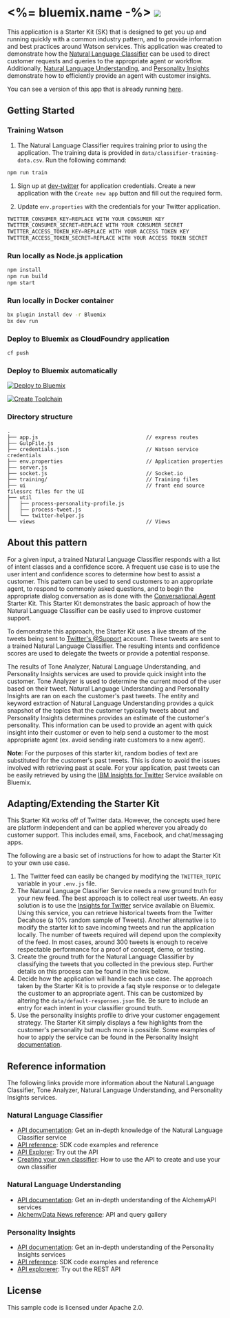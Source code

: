 # <%= bluemix.name -%> [![](https://img.shields.io/badge/bluemix-powered-blue.svg)](https://bluemix.net)

This application is a Starter Kit (SK) that is designed to get you up and running quickly with a common industry pattern, and to provide information and best practices around Watson services. This application was created to demonstrate how the [Natural Language Classifier][natural-language-classifier] can be used to direct customer requests and queries to the appropriate agent or workflow. Additionally, [Natural Language Understanding][natural-language-understanding], and [Personality Insights][personality-insights] demonstrate how to efficiently provide an agent with customer insights.

You can see a version of this app that is already running [here](https://social-customer-care.mybluemix.net/).

## Getting Started

### Training Watson

1. The Natural Language Classifier requires training prior to using the application. The training data is provided in `data/classifier-training-data.csv`. Run the following command:

```sh
npm run train
```

1. Sign up at [dev-twitter](http://apps.twitter.com) for application credentials. Create a new application with the `Create new app` button and fill out the required form.

1. Update `env.properties` with the credentials for your Twitter application.

```s
TWITTER_CONSUMER_KEY=REPLACE WITH YOUR CONSUMER KEY
TWITTER_CONSUMER_SECRET=REPLACE WITH YOUR CONSUMER SECRET
TWITTER_ACCESS_TOKEN_KEY=REPLACE WITH YOUR ACCESS TOKEN KEY
TWITTER_ACCESS_TOKEN_SECRET=REPLACE WITH YOUR ACCESS TOKEN SECRET
```

### Run locally as Node.js application


```sh
npm install
npm run build
npm start
```

### Run locally in Docker container

```sh
bx plugin install dev -r Bluemix
bx dev run
```

### Deploy to Bluemix as CloudFoundry application

```sh
cf push
```

### Deploy to Bluemix automatically

[![Deploy to Bluemix](https://bluemix.net/deploy/button.png)](https://bluemix.net/deploy)

[![Create Toolchain](https://console.ng.bluemix.net/devops/graphics/create_toolchain_button.png)](https://console.ng.bluemix.net/devops/setup/deploy/)

### Directory structure

```none
.
├── app.js                                   // express routes
├── GulpFile.js
├── credentials.json                         // Watson service credentials
├── env.properties                           // Application properties
├── server.js
├── socket.js                                // Socket.io
├── training/                                // Training files
├── ui                                       // front end source filessrc files for the UI
├── util
│   ├── process-personality-profile.js
│   ├── process-tweet.js
│   └── twitter-helper.js
└── views                                    // Views
```


## About this pattern

For a given input, a trained Natural Language Classifier responds with a list of intent classes and a confidence score. A frequent use case is to use the user intent and confidence scores to determine how best to assist a customer. This pattern can be used to send customers to an appropriate agent, to respond to commonly asked questions, and to begin the appropriate dialog conversation as is done with the [Conversational Agent](https://github.com/watson-developer-cloud/conversational-agent-application-starter-kit) Starter Kit. This Starter Kit demonstrates the basic approach of how the Natural Language Classifier can be easily used to improve customer support.

To demonstrate this approach, the Starter Kit uses a live stream of the tweets being sent to [Twitter's @Support](https://twitter.com/Support) account. These tweets are sent to a trained Natural Language Classifier. The resulting intents and confidence scores are used to delegate the tweets or provide a potential response.

The results of Tone Analyzer, Natural Language Understanding, and Personality Insights services are used to provide quick insight into the customer. Tone Analyzer is used to determine the current mood of the user based on their tweet. Natural Language Understanding and Personality Insights are ran on each the customer's past tweets. The entity and keyword extraction of Natural Language Understanding provides a quick snapshot of the topics that the customer typically tweets about and Personality Insights determines provides an estimate of the customer's personality. This information can be used to provide an agent with quick insight into their customer or even to help send a customer to the most appropriate agent (ex. avoid sending irate customers to a new agent).

**Note**: For the purposes of this starter kit, random bodies of text are substituted for the customer's past tweets. This is done to avoid the issues involved with retrieving past at scale. For your application, past tweets can be easily retrieved by using the [IBM Insights for Twitter](https://console.ng.bluemix.net/docs/services/Twitter/index.html#twitter) Service available on Bluemix.

## Adapting/Extending the Starter Kit

This Starter Kit works off of Twitter data. However, the concepts used here are platform independent and can be applied wherever you already do customer support. This includes email, sms, Facebook, and chat/messaging apps.

The following are a basic set of instructions for how to adapt the Starter Kit to your own use case.

1. The Twitter feed can easily be changed by modifying the `TWITTER_TOPIC` variable in your `.env.js` file.
1. The Natural Language Classifier Service needs a new ground truth for your new feed. The best approach is to collect real user tweets. An easy solution is to use the [Insights for Twitter](https://console.ng.bluemix.net/docs/#services/Twitter/index.html) service available on Bluemix. Using this service, you can retrieve historical tweets from the Twitter Decahose (a 10% random sample of Tweets). Another alternative is to modify the starter kit to save incoming tweets and run the application locally. The number of tweets required will depend upon the complexity of the feed. In most cases, around 300 tweets is enough to receive respectable performance for a proof of concept, demo, or testing.
1. Create the ground truth for the Natural Language Classifier by classifying the tweets that you collected in the previous step. Further details on this process can be found in the link below.
1. Decide how the application will handle each use case. The approach taken by the Starter Kit is to provide a faq style response or to delegate the customer to an appropriate agent. This can be customized by altering the `data/default-responses.json` file. Be sure to include an entry for each intent in your classifier ground truth.
1. Use the personality insights profile to drive your customer engagement strategy. The Starter Kit simply displays a few highlights from the customer's personality but much more is possible. Some examples of how to apply the service can be found in the Personality Insight [documentation](https://www.ibm.com/watson/developercloud/doc/personality-insights/basics.shtml#overviewApply).

## Reference information

The following links provide more information about the Natural Language Classifier, Tone Analyzer, Natural Language Understanding, and Personality Insights services.

### Natural Language Classifier

* [API documentation](http://www.ibm.com/watson/developercloud/doc/natural-language-classifier/index.html): Get an in-depth knowledge of the Natural Language Classifier service
* [API reference](http://www.ibm.com/watson/developercloud/natural-language-classifier/api/v1/): SDK code examples and reference
* [API Explorer](https://watson-api-explorer.mybluemix.net/apis/natural-language-classifier-v1): Try out the API
* [Creating your own classifier](http://www.ibm.com/watson/developercloud/doc/natural-language-classifier/getting-started.html): How to use the API to create and use your own classifier

### Natural Language Understanding

* [API documentation](http://www.alchemyapi.com/api): Get an in-depth understanding of the AlchemyAPI services
* [AlchemyData News reference](http://docs.alchemyapi.com/): API and query gallery

### Personality Insights

* [API documentation](http://www.ibm.com/watson/developercloud/doc/personality-insights/): Get an in-depth understanding of the Personality Insights services
* [API reference](http://www.ibm.com/watson/developercloud/personality-insights/api/v3/): SDK code examples and reference
* [API explorerer](https://watson-api-explorer.mybluemix.net/apis/personality-insights-v2): Try out the REST API


## License

  This sample code is licensed under Apache 2.0.

[natural-language-understanding]: http://www.ibm.com/watson/developercloud/natural-language-understanding.html
[natural-language-classifier]: http://www.ibm.com/watson/developercloud/nl-classifier.html
[personality-insights]: http://www.ibm.com/watson/developercloud/personality-insights.html
[dev-twitter]: http://apps.twitter.com
